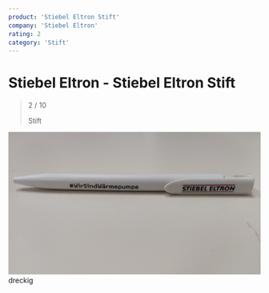 ```yaml
---
product: 'Stiebel Eltron Stift'
company: 'Stiebel Eltron'
rating: 2
category: 'Stift'
---
```


# Stiebel Eltron - Stiebel Eltron Stift
>
> 2 / 10
>
> Stift

![Stiebel Eltron Stift](./assets/stiebel-eltron-stiebel-eltron-stift-0576dd91-27ae-4da7-b376-ac4aa3b45f82.jpg)
dreckig
